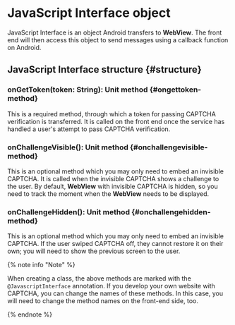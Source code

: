 # JavaScript Interface object

JavaScript Interface is an object Android transfers to **WebView**. The front end will then access this object to send messages using a callback function on Android.

## JavaScript Interface structure {#structure}

### onGetToken(token: String): Unit method {#ongettoken-method}

This is a required method, through which a token for passing CAPTCHA verification is transferred. It is called on the front end once the service has handled a user's attempt to pass CAPTCHA verification.

### onChallengeVisible(): Unit method {#onchallengevisible-method}

This is an optional method which you may only need to embed an invisible CAPTCHA. It is called when the invisible CAPTCHA shows a challenge to the user. By default, **WebView** with invisible CAPTCHA is hidden, so you need to track the moment when the **WebView** needs to be displayed.

### onChallengeHidden(): Unit method {#onchallengehidden-method}

This is an optional method which you may only need to embed an invisible CAPTCHA. If the user swiped CAPTCHA off, they cannot restore it on their own; you will need to show the previous screen to the user.

{% note info "Note" %}

When creating a class, the above methods are marked with the `@JavascriptInterface` annotation.
If you develop your own website with CAPTCHA, you can change the names of these methods. In this case, you will need to change the method names on the front-end side, too.

{% endnote %}